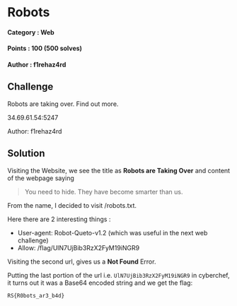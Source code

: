 # Robots

#### Category : Web
#### Points : 100 (500 solves)
#### Author : f1rehaz4rd

## Challenge

Robots are taking over. Find out more.

34.69.61.54:5247

Author: f1rehaz4rd

## Solution

Visiting the Website, we see the title as **Robots are Taking Over** and content of the webpage saying 

> You need to hide. They have become smarter than us.

From the name, I decided to visit /robots.txt.

Here there are 2 interesting things :
* User-agent: Robot-Queto-v1.2 (which was useful in the next web challenge)
* Allow: /flag/UlN7UjBib3RzX2FyM19iNGR9

Visiting the second url, gives us a **Not Found** Error.

Putting the last portion of the url i.e. `UlN7UjBib3RzX2FyM19iNGR9` in cyberchef, it turns out it was a Base64 encoded string and we get the flag:

`RS{R0bots_ar3_b4d}`
